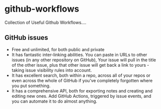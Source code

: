 # github-workflows
Collection of Useful Github Workflows....


## GitHub issues

- Free and unlimited, for both public and private
- It has fantastic inter-linking abilities. You can paste in URLs to other issues (in any other repository on GitHub), Your issue will pull in the title of the other issue, plus that other issue will get back a link to yours - taking issue visibility rules into account.
- It has excellent search, both within a repo, across all of your repos or even across the whole of GitHub if you've completely forgotten where you put something.
- It has a comprehensive API, both for exporting notes and creating and editing new ones. Add GitHub Actions, triggered by issue events, and you can automate it to do almost anything.

